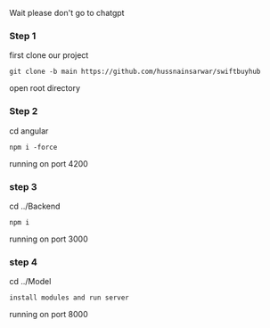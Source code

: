 Wait please don't go to chatgpt

### Step 1

first clone our project

``` git clone -b main https://github.com/hussnainsarwar/swiftbuyhub ```

open root directory

### Step 2
cd angular

``` npm i -force ```

running on port 4200

### step 3
cd ../Backend

``` npm i ```

running on port 3000

### step 4
cd ../Model

``` install modules and run server ```

running on port 8000







